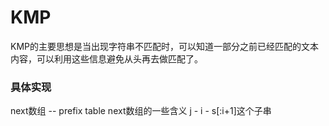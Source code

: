 # KMP
KMP的主要思想是当出现字符串不匹配时，可以知道一部分之前已经匹配的文本内容，可以利用这些信息避免从头再去做匹配了。
### 具体实现
next数组 -- prefix table
next数组的一些含义
j - 
i - s[:i+1]这个子串

